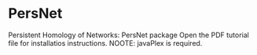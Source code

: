# PersNet
Persistent Homology of Networks: PersNet package
Open the PDF tutorial file for installatios instructions. NOOTE: javaPlex is required.
